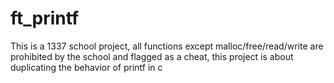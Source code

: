 # ft_printf
This is a 1337 school project, all functions except malloc/free/read/write are prohibited by the school and flagged as a cheat, this project is about duplicating the behavior of printf in c
